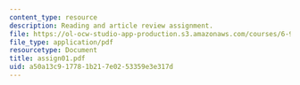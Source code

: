 ```yaml
---
content_type: resource
description: Reading and article review assignment.
file: https://ol-ocw-studio-app-production.s3.amazonaws.com/courses/6-931-development-of-inventions-and-creative-ideas-spring-2008/a50a13c917781b217e0253359e3e317d_assign01.pdf
file_type: application/pdf
resourcetype: Document
title: assign01.pdf
uid: a50a13c9-1778-1b21-7e02-53359e3e317d
---
```

